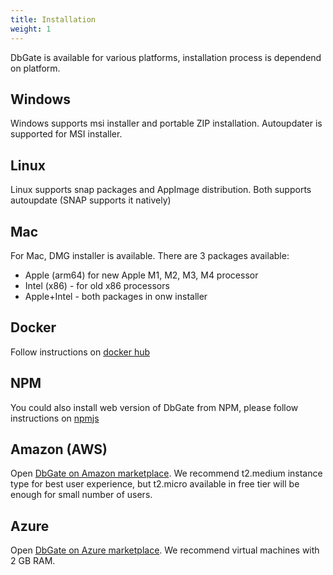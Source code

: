 ```yaml
---
title: Installation
weight: 1
---
```


DbGate is available for various platforms, installation process is dependend on platform.

## Windows
Windows supports msi installer and portable ZIP installation. Autoupdater is supported for MSI installer.

## Linux
Linux supports snap packages and AppImage distribution. Both supports autoupdate (SNAP supports it natively)

## Mac
For Mac, DMG installer is available. There are 3 packages available:
  - Apple (arm64) for new Apple M1, M2, M3, M4 processor
  - Intel (x86) - for old x86 processors
  - Apple+Intel - both packages in onw installer


## Docker 
Follow instructions on [docker hub](https://hub.docker.com/r/dbgate/dbgate)

## NPM
You could also install web version of DbGate from NPM, please follow instructions on [npmjs](https://www.npmjs.com/package/dbgate-serve)

## Amazon (AWS)
Open [DbGate on Amazon marketplace](https://aws.amazon.com/marketplace/pp/prodview-glw7okfnhf4cy). We recommend t2.medium instance type for best user experience, but t2.micro available in free tier will be enough for small number of users.

## Azure
Open [DbGate on Azure marketplace](https://azuremarketplace.microsoft.com/en-us/marketplace/apps/sprinxsystemsas1582034211947.dbgate_azure_vm?tab=Overview). We recommend virtual machines with 2 GB RAM.
